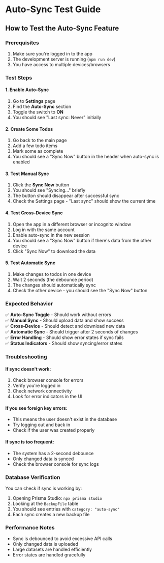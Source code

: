 # Auto-Sync Test Guide

## How to Test the Auto-Sync Feature

### Prerequisites
1. Make sure you're logged in to the app
2. The development server is running (`npm run dev`)
3. You have access to multiple devices/browsers

### Test Steps

#### 1. Enable Auto-Sync
1. Go to **Settings** page
2. Find the **Auto-Sync** section
3. Toggle the switch to **ON**
4. You should see "Last sync: Never" initially

#### 2. Create Some Todos
1. Go back to the main page
2. Add a few todo items
3. Mark some as complete
4. You should see a "Sync Now" button in the header when auto-sync is enabled

#### 3. Test Manual Sync
1. Click the **Sync Now** button
2. You should see "Syncing..." briefly
3. The button should disappear after successful sync
4. Check the Settings page - "Last sync" should show the current time

#### 4. Test Cross-Device Sync
1. Open the app in a different browser or incognito window
2. Log in with the same account
3. Enable auto-sync in the new session
4. You should see a "Sync Now" button if there's data from the other device
5. Click "Sync Now" to download the data

#### 5. Test Automatic Sync
1. Make changes to todos in one device
2. Wait 2 seconds (the debounce period)
3. The changes should automatically sync
4. Check the other device - you should see the "Sync Now" button

### Expected Behavior

✅ **Auto-Sync Toggle** - Should work without errors  
✅ **Manual Sync** - Should upload data and show success  
✅ **Cross-Device** - Should detect and download new data  
✅ **Automatic Sync** - Should trigger after 2 seconds of changes  
✅ **Error Handling** - Should show error states if sync fails  
✅ **Status Indicators** - Should show syncing/error states  

### Troubleshooting

#### If sync doesn't work:
1. Check browser console for errors
2. Verify you're logged in
3. Check network connectivity
4. Look for error indicators in the UI

#### If you see foreign key errors:
- This means the user doesn't exist in the database
- Try logging out and back in
- Check if the user was created properly

#### If sync is too frequent:
- The system has a 2-second debounce
- Only changed data is synced
- Check the browser console for sync logs

### Database Verification

You can check if sync is working by:
1. Opening Prisma Studio: `npx prisma studio`
2. Looking at the `BackupFile` table
3. You should see entries with `category: "auto-sync"`
4. Each sync creates a new backup file

### Performance Notes

- Sync is debounced to avoid excessive API calls
- Only changed data is uploaded
- Large datasets are handled efficiently
- Error states are handled gracefully
